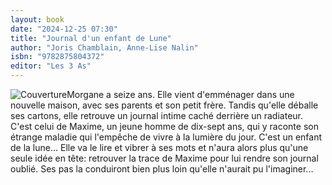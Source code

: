 ```yaml
---
layout: book
date: "2024-12-25 07:30"
title: "Journal d'un enfant de Lune"
author: "Joris Chamblain, Anne-Lise Nalin"
isbn: "9782875804372"
editor: "Les 3 As"
---
```

![Couverture](/img/9782875804372.jpeg)Morgane a seize ans. Elle vient d'emménager dans une nouvelle maison, avec ses parents et son petit frère. Tandis qu'elle déballe ses cartons, elle retrouve un journal intime caché derrière un radiateur. C'est celui de Maxime, un jeune homme de dix-sept ans, qui y raconte son étrange maladie qui l'empêche de vivre à la lumière du jour. C'est un enfant de la lune... Elle va le lire et vibrer à ses mots et n'aura alors plus qu'une seule idée en tête: retrouver la trace de Maxime pour lui rendre son journal oublié. Ses pas la conduiront bien plus loin qu'elle n'aurait pu l'imaginer...